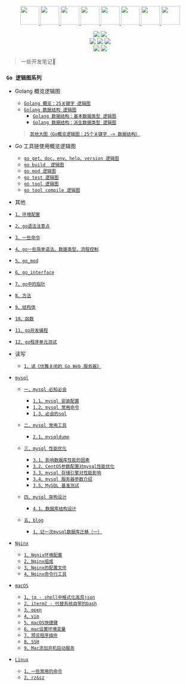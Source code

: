 <p align="center">
  <a href="#">
    <img height="50" src="https://simpleicons.org/icons/go.svg?sanitize=true">
  </a>
  <a href="#">
    <img height="50" src="https://simpleicons.org/icons/nginx.svg?sanitize=true">
  </a>
  <a href="#">
    <img height="50" src="https://simpleicons.org/icons/apple.svg?sanitize=true">
  </a>
  <a href="#">
    <img height="50" src="https://simpleicons.org/icons/mysql.svg">
  </a>
  <a href="#">
    <img height="50" src="https://simpleicons.org/icons/linux.svg?sanitize=true">
  </a>
  <a href="#">
    <img height="50" src="https://simpleicons.org/icons/redis.svg?sanitize=true">
  </a>
  <a href="#">
    <img height="50" src="https://simpleicons.org/icons/docker.svg?sanitize=true">
  </a>
  <a href="#">
    <img height="50" src="https://simpleicons.org/icons/kubernetes.svg?sanitize=true">
  </a>
</p>


<p align='center'>
<img src="https://img.shields.io/badge/language-golang-orange.svg">
<img src="https://img.shields.io/badge/language-Shell-abcdef.svg">
<br/>
<img src="https://img.shields.io/badge/IDE-goland-blue.svg?style=flat">
<img src="https://img.shields.io/badge/IDE-vim-blue.svg?style=flat&logo=vim">
<img src="https://img.shields.io/badge/IDE-vscode-blue.svg?style=flat&logo=visualstudiocode">
<br/>
<img src="https://img.shields.io/badge/CI/CD-jenkins-blue.svg?style=flat&logo=jenkins">
<img src="https://img.shields.io/badge/codeRepo-gitlab-blue.svg?style=flat&logo=gitlab">
</p>

> 一些开发笔记📒

### `Go 逻辑图系列`
- Golang 概览逻辑图
  - [`Golang 概览：25关键字 逻辑图`](./docs/golang/asset/go-概览-25关键字.jpg)
  - [`Golang 数据结构 逻辑图`](./docs/golang/asset/go-概览-数据结构.jpg)
    - [`Golang 数据结构：基本数据类型 逻辑图`](./docs/golang/asset/go-概览-数据结构-基本数据类型.jpg)
    - [`Golang 数据结构：派生数据类型 逻辑图`](./docs/golang/asset/go-概览-数据结构-派生数据类型.jpg)
  > [`其他大图（Go概览逻辑图：25个关键字 -> 数据结构）`](./docs/golang/asset/go-overview.jpg)

- Go 工具链使用概览逻辑图
  - [`go get、doc、env、help、version 逻辑图`](./docs/golang/asset/go-tool-其他.jpg)
  - [`go build  逻辑图`](./docs/golang/asset/go-build.jpg)
  - [`go mod 逻辑图`](./docs/golang/asset/go-mod.jpg)
  - [`go test 逻辑图`](./docs/golang/asset/go-test.jpg)
  - [`go tool 逻辑图`](./docs/golang/asset/go-tool.jpg)
  - [`go tool compile 逻辑图`](./docs/golang/asset/go-tool-compile.jpg)
  

- 其他
<!-- <p align="center">
  <a href="./docs/golang/asset/go-overview.jpg">
    <img height="2000" src="./docs/golang/asset/go-overview.jpg">
  </a> -->
<!-- </p> -->

  - [`1、环境配置`](./docs/golang/1、环境配置.md)
  - [`2、go语法注意点`](./docs/golang/2、go语法注意点.md)
  - [`3、一些命令`](./docs/golang/3、一些命令.md) 
  - [`4、go一些简单语法、数据类型、流程控制`](./docs/golang/4、go一些简单语法、数据类型、流程控制.md)
  - [`5、go_mod`](./docs/golang/5、go_mod.md)
  - [`6、go_interface`](./docs/golang/6、go_interface.md) 
  - [`7、go中的指针`](./docs/golang/7、go中的指针.md) 
  - [`8、方法`](./docs/golang/8、方法.md)
  - [`9、结构体`](./docs/golang/9、结构体.md) 
  - [`10、函数`](./docs/golang/10、函数.md)
  - [`11、go并发编程`](./docs/golang/11、go并发编程.md)
  - [`12、go程序单元测试`](./docs/golang/12、go程序单元测试.md)

- 读写
  - [`1、读《优雅关闭的 Go Web 服务器》`](./docs/golang/read-article/1、read-优雅关闭的GoWeb服务器.md)



- [`mysql`](./docs/mysql/README.md)
  - [`一、mysql 必知必会`]()
    - [`1.1、mysql 安装配置`](./docs/mysql/1.1、mysql安装配置.md)
    - [`1.2、mysql 常用命令`](./docs/mysql/1.2、mysql常用命令.md)
    - [`1.3、必会的sql`](./docs/mysql/1.3、必会的sql.md)
  
  - [`二、mysql 常用工具`]()
    - [`2.1、mysqldump`](./docs/mysql/2.1、mysqldump.md)
  
  - [`三、mysql 性能优化`]()
    - [`3.1、影响数据库性能的因素`](./docs/mysql/3.1、影响数据库性能的因素.md)
    - [`3.2、CentOS参数配置对mysql性能优化`](./docs/mysql/3.2、CentOS参数配置对mysql性能优化.md)
    - [`3.3、mysql 存储引擎对性能影响`](./docs/mysql/3.3、mysql存储引擎对性能影响.md)
    - [`3.4、mysql 服务器参数介绍`](./docs/mysql/3.4、mysql服务器参数介绍.md)
    - [`3.5、MySQL 基准测试`](./docs/mysql/3.5、MySQL基准测试.md)
    
  - [`四、mysql 架构设计`]()
    - [`4.1、数据库结构设计`](./docs/mysql/4.1、数据库结构设计.md)

  - [`五、blog`]()
    - [`1、记一次mysql数据库迁移（一）`](./docs/mysql/blog/记一次mysql数据库迁移（一）.md)



- [`Nginx`](./docs/nginx/README.md)
  - [`1、Ngnix环境配置`](./docs/nginx/1、Ngnix环境配置.md)
  - [`2、Nginx组成`](./docs/nginx/2、Nginx组成.md)
  - [`3、Nginx的配置文件`](./docs/nginx/3、Nginx的配置文件.md)
  - [`4、Nginx命令行工具`](./docs/nginx/4、Nginx命令行工具.md) 


- [`macOS`](./docs/macOS/README.md)
  - [`1、jq - shell中格式化高亮json`](./docs/macOS/1、jq-shell中格式化高亮json.md) 
  - [`2、iterm2 - 代替系统自带的bash`](./docs/macOS/2、iterm2-代替系统自带的bash.md)
  - [`3、open`](./docs/macOS/3、open.md)
  - [`4、vim`](./docs/macOS/4、vim.md)
  - [`5、macOS快捷键`](./docs/macOS/5、macOS快捷键.md)
  - [`6、mac设置环境变量`](./docs/macOS/6、mac设置环境变量.md)
  - [`7、预览程序插件`](./docs/macOS/7、预览程序插件.md)
  - [`8、SSH`](./docs/macOS/8、SSH.md)
  - [`9、Mac添加开机启动服务`](./docs/macOS/9、Mac添加开机启动服务.md)


- [`Linux`](./docs/linux/README.md)
  - [`1、一些常用的命令`](./docs/linux/1、一些常用的命令.md)
  - [`2、rz&sz`](./docs/linux/2、rz&sz.md) 






